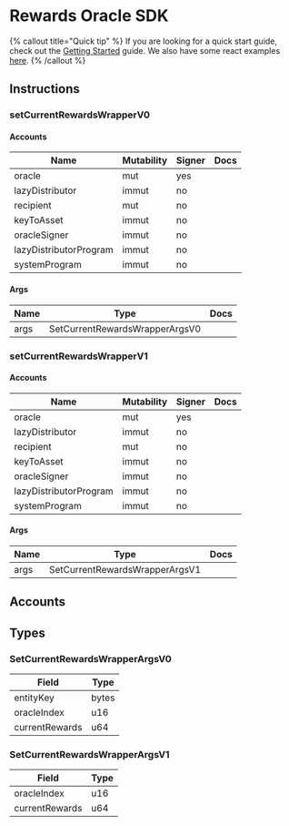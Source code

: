 # Rewards Oracle SDK

{% callout title="Quick tip" %}
If you are looking for a quick start guide, check out the [Getting Started](/docs/learn/getting_started) guide. We also have some react examples [here](/docs/learn/react).
{% /callout %}

## Instructions

### setCurrentRewardsWrapperV0

#### Accounts

| Name                   | Mutability | Signer | Docs |
| ---------------------- | ---------- | ------ | ---- |
| oracle                 | mut        | yes    |      |
| lazyDistributor        | immut      | no     |      |
| recipient              | mut        | no     |      |
| keyToAsset             | immut      | no     |      |
| oracleSigner           | immut      | no     |      |
| lazyDistributorProgram | immut      | no     |      |
| systemProgram          | immut      | no     |      |

#### Args

| Name | Type                           | Docs |
| ---- | ------------------------------ | ---- |
| args | SetCurrentRewardsWrapperArgsV0 |      |

### setCurrentRewardsWrapperV1

#### Accounts

| Name                   | Mutability | Signer | Docs |
| ---------------------- | ---------- | ------ | ---- |
| oracle                 | mut        | yes    |      |
| lazyDistributor        | immut      | no     |      |
| recipient              | mut        | no     |      |
| keyToAsset             | immut      | no     |      |
| oracleSigner           | immut      | no     |      |
| lazyDistributorProgram | immut      | no     |      |
| systemProgram          | immut      | no     |      |

#### Args

| Name | Type                           | Docs |
| ---- | ------------------------------ | ---- |
| args | SetCurrentRewardsWrapperArgsV1 |      |

## Accounts

## Types

### SetCurrentRewardsWrapperArgsV0

| Field          | Type  |
| -------------- | ----- |
| entityKey      | bytes |
| oracleIndex    | u16   |
| currentRewards | u64   |

### SetCurrentRewardsWrapperArgsV1

| Field          | Type |
| -------------- | ---- |
| oracleIndex    | u16  |
| currentRewards | u64  |
